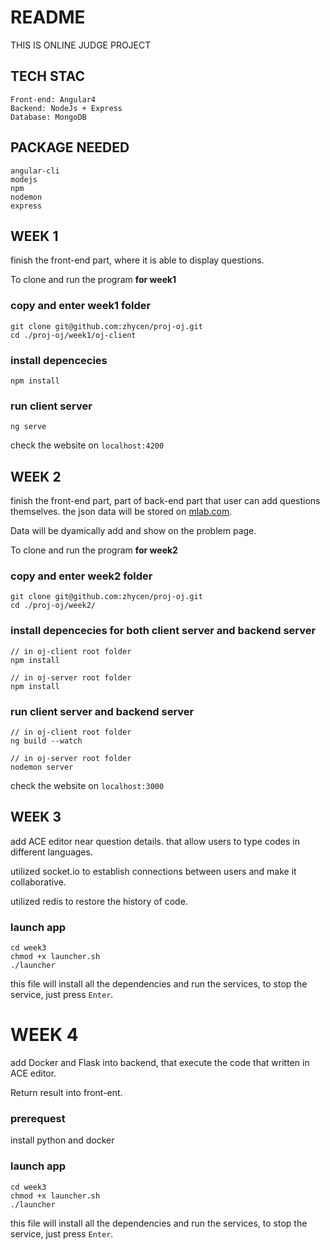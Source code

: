 # README

THIS IS ONLINE JUDGE PROJECT

## TECH STAC
```
Front-end: Angular4
Backend: NodeJs + Express
Database: MongoDB
```

## PACKAGE NEEDED
```
angular-cli
modejs
npm
nodemon
express
```

## WEEK 1
finish the front-end part, where it is able to display questions.

To clone and run the program **for week1**

### copy and enter week1 folder
```
git clone git@github.com:zhycen/proj-oj.git
cd ./proj-oj/week1/oj-client
```

### install depencecies
```
npm install
```

### run client server
```
ng serve
```

check the website on `localhost:4200`

## WEEK 2
finish the front-end part, part of back-end part that user can add questions themselves. the json data will be stored on [mlab.com](mlab.com).

Data will be dyamically add and show on the problem page.

To clone and run the program **for week2**

### copy and enter week2 folder
```
git clone git@github.com:zhycen/proj-oj.git
cd ./proj-oj/week2/
```

### install depencecies for both client server and backend server

```
// in oj-client root folder
npm install

// in oj-server root folder
npm install
```

### run client server and backend server
```
// in oj-client root folder
ng build --watch

// in oj-server root folder
nodemon server
```

check the website on `localhost:3000`

## WEEK 3

add ACE editor near question details. that allow users to type codes in different languages.

utilized socket.io to establish connections between users and make it collaborative.

utilized redis to restore the history of code.

### launch app
```
cd week3
chmod +x launcher.sh
./launcher
```
this file will install all the dependencies and run the services, to stop the service, just press `Enter`.


# WEEK 4

add Docker and Flask into backend, that execute the code that written in ACE editor.

Return result into front-ent.

### prerequest
install python and docker

### launch app
```
cd week3
chmod +x launcher.sh
./launcher
```
this file will install all the dependencies and run the services, to stop the service, just press `Enter`.
